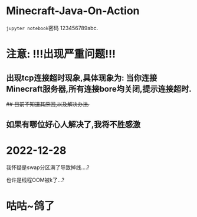 # Minecraft-Java-On-Action
`jupyter notebook`密码 123456789abc.

# 注意: !!!出现严重问题!!!
## 出现tcp连接超时现象,具体现象为: 当你连接Minecraft服务器,所有连接bore均关闭,提示连接超时.
~~## 目前不知道其原因,以及解决办法.~~
## 如果有哪位好心人解决了,我将不胜感激

# 2022-12-28
我怀疑是swap分区满了导致掉线....?

也许是线程OOM被k了...?

# 咕咕~鸽了
